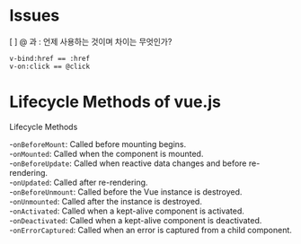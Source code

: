 # Issues
[ ] @ 과 : 언제 사용하는 것이며 차이는 무엇인가?
```
v-bind:href == :href
v-on:click == @click
```

# Lifecycle Methods of vue.js

Lifecycle Methods

-`onBeforeMount`: Called before mounting begins.  
-`onMounted`: Called when the component is mounted.  
-`onBeforeUpdate`: Called when reactive data changes and before re-rendering.  
-`onUpdated`: Called after re-rendering.  
-`onBeforeUnmount`: Called before the Vue instance is destroyed.  
-`onUnmounted`: Called after the instance is destroyed.  
-`onActivated`: Called when a kept-alive component is activated.  
-`onDeactivated`: Called when a kept-alive component is deactivated.  
-`onErrorCaptured`: Called when an error is captured from a child component.  